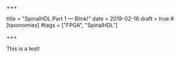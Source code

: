 +++

title = "SpinalHDL Part 1 — Blink!"
date = 2019-02-16
draft = true
#[taxonomies]
#tags = ["FPGA", "SpinalHDL"]

+++

This is a test!